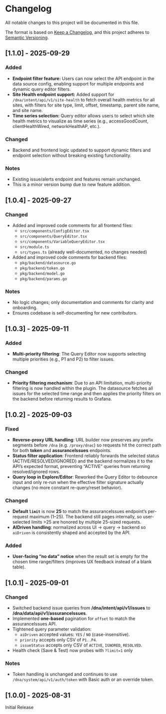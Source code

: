 

# Changelog

All notable changes to this project will be documented in this file.

The format is based on [Keep a Changelog](https://keepachangelog.com/en/1.0.0/),
and this project adheres to [Semantic Versioning](https://semver.org/).

## [1.1.0] - 2025-09-29

### Added
- **Endpoint filter feature:** Users can now select the API endpoint in the data source config, enabling support for multiple endpoints and dynamic query editor filters.
- **Site Health endpoint support:** Added support for `/dna/intent/api/v1/site-health` to fetch overall health metrics for all sites, with filters for site type, limit, offset, timestamp, parent site name, and site name.
- **Time series selection:** Query editor allows users to select which site health metrics to visualize as time series (e.g., accessGoodCount, clientHealthWired, networkHealthAP, etc.).

### Changed
- Backend and frontend logic updated to support dynamic filters and endpoint selection without breaking existing functionality.

### Notes
- Existing issue/alerts endpoint and features remain unchanged.
- This is a minor version bump due to new feature addition.

## [1.0.4] - 2025-09-27

### Changed
- Added and improved code comments for all frontend files:
  - `src/components/ConfigEditor.tsx`
  - `src/components/QueryEditor.tsx`
  - `src/components/VariableQueryEditor.tsx`
  - `src/module.ts`
  - `src/types.ts` (already well-documented, no changes needed)
- Added and improved code comments for backend files:
  - `pkg/backend/datasource.go`
  - `pkg/backend/token.go`
  - `pkg/backend/model.go`
  - `pkg/backend/params.go`

### Notes
- No logic changes; only documentation and comments for clarity and onboarding.
- Ensures codebase is self-documenting for new contributors.

## [1.0.3] - 2025-09-11

### Added
- **Multi-priority filtering**: The Query Editor now supports selecting multiple priorities (e.g., P1 and P2) to filter issues.

### Changed
- **Priority filtering mechanism**: Due to an API limitation, multi-priority filtering is now handled within the plugin. The datasource fetches all issues for the selected time range and then applies the priority filters on the backend before returning results to Grafana.

## [1.0.2] - 2025-09-03

### Fixed
- **Reverse-proxy URL handling**: URL builder now preserves any prefix segments before `/dna` (e.g. `/proxy/dnac`) so requests hit the correct path for both **token** and **assuranceIssues** endpoints.
- **Status filter application**: Frontend reliably forwards the selected status (ACTIVE/RESOLVED/IGNORED) and the backend normalizes it to the API’s expected format, preventing “ACTIVE” queries from returning resolved/ignored rows.
- **Query loop in Explore/Editor**: Reworked the Query Editor to debounce input and only re-run when the effective filter signature actually changes (no more constant re-query/reset behavior).

### Changed
- **Default `limit`** is now **25** to match the assuranceIssues endpoint’s per-request maximum (1–25). The backend still pages internally, so user-selected limits >25 are honored by multiple 25-sized requests.
- **AIDriven handling**: normalized across UI → query → backend so `aiDriven` is consistently shaped and accepted by the API.

### Added
- **User-facing “no data” notice** when the result set is empty for the chosen time range/filters (improves UX feedback instead of a blank table).

## [1.0.1] - 2025-09-01

### Changed
- Switched backend issue queries from **/dna/intent/api/v1/issues** to **/dna/data/api/v1/assuranceIssues**.
- Implemented **one-based** pagination for `offset` to match the assuranceIssues API.
- Tightened query parameter validation:
  - `aiDriven` accepted values: `YES` / `NO` (case-insensitive).
  - `priority` accepts only CSV of `P1..P4`.
  - `issueStatus` accepts only CSV of `ACTIVE`, `IGNORED`, `RESOLVED`.
- Health check (Save & Test) now probes with `?limit=1` only

### Notes
- Token handling is unchanged and continues to use `/dna/system/api/v1/auth/token` with Basic auth or an override token.

## [1.0.0] - 2025-08-31
Initial Release